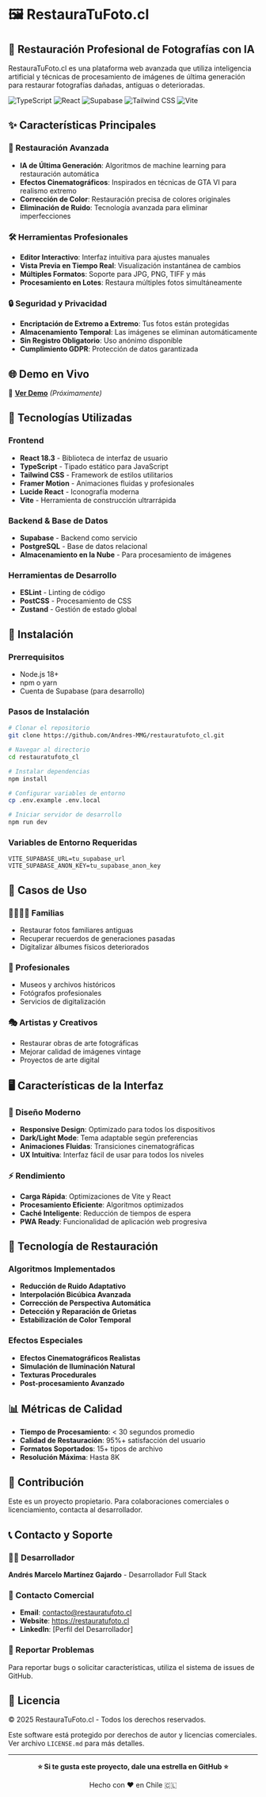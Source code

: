 # 🖼️ RestauraTuFoto.cl

## 🔄 Restauración Profesional de Fotografías con IA

RestauraTuFoto.cl es una plataforma web avanzada que utiliza inteligencia artificial y técnicas de procesamiento de imágenes de última generación para restaurar fotografías dañadas, antiguas o deterioradas.

![TypeScript](https://img.shields.io/badge/TypeScript-007ACC?style=for-the-badge&logo=typescript&logoColor=white)
![React](https://img.shields.io/badge/React-20232A?style=for-the-badge&logo=react&logoColor=61DAFB)
![Supabase](https://img.shields.io/badge/Supabase-3ECF8E?style=for-the-badge&logo=supabase&logoColor=white)
![Tailwind CSS](https://img.shields.io/badge/Tailwind_CSS-38B2AC?style=for-the-badge&logo=tailwind-css&logoColor=white)
![Vite](https://img.shields.io/badge/Vite-646CFF?style=for-the-badge&logo=vite&logoColor=white)

## ✨ Características Principales

### 🎨 Restauración Avanzada

- **IA de Última Generación**: Algoritmos de machine learning para restauración automática
- **Efectos Cinematográficos**: Inspirados en técnicas de GTA VI para realismo extremo
- **Corrección de Color**: Restauración precisa de colores originales
- **Eliminación de Ruido**: Tecnología avanzada para eliminar imperfecciones

### 🛠️ Herramientas Profesionales

- **Editor Interactivo**: Interfaz intuitiva para ajustes manuales
- **Vista Previa en Tiempo Real**: Visualización instantánea de cambios
- **Múltiples Formatos**: Soporte para JPG, PNG, TIFF y más
- **Procesamiento en Lotes**: Restaura múltiples fotos simultáneamente

### 🔒 Seguridad y Privacidad

- **Encriptación de Extremo a Extremo**: Tus fotos están protegidas
- **Almacenamiento Temporal**: Las imágenes se eliminan automáticamente
- **Sin Registro Obligatorio**: Uso anónimo disponible
- **Cumplimiento GDPR**: Protección de datos garantizada

## 🌐 Demo en Vivo

🔗 **[Ver Demo](https://restauratufoto.cl)** _(Próximamente)_

## 🧰 Tecnologías Utilizadas

### Frontend

- **React 18.3** - Biblioteca de interfaz de usuario
- **TypeScript** - Tipado estático para JavaScript
- **Tailwind CSS** - Framework de estilos utilitarios
- **Framer Motion** - Animaciones fluidas y profesionales
- **Lucide React** - Iconografía moderna
- **Vite** - Herramienta de construcción ultrarrápida

### Backend & Base de Datos

- **Supabase** - Backend como servicio
- **PostgreSQL** - Base de datos relacional
- **Almacenamiento en la Nube** - Para procesamiento de imágenes

### Herramientas de Desarrollo

- **ESLint** - Linting de código
- **PostCSS** - Procesamiento de CSS
- **Zustand** - Gestión de estado global

## 🚀 Instalación

### Prerrequisitos

- Node.js 18+
- npm o yarn
- Cuenta de Supabase (para desarrollo)

### Pasos de Instalación

```bash
# Clonar el repositorio
git clone https://github.com/Andres-MMG/restauratufoto_cl.git

# Navegar al directorio
cd restauratufoto_cl

# Instalar dependencias
npm install

# Configurar variables de entorno
cp .env.example .env.local

# Iniciar servidor de desarrollo
npm run dev
```

### Variables de Entorno Requeridas

```env
VITE_SUPABASE_URL=tu_supabase_url
VITE_SUPABASE_ANON_KEY=tu_supabase_anon_key
```

## 👥 Casos de Uso

### 👨‍👩‍👧‍👦 Familias

- Restaurar fotos familiares antiguas
- Recuperar recuerdos de generaciones pasadas
- Digitalizar álbumes físicos deteriorados

### 👔 Profesionales

- Museos y archivos históricos
- Fotógrafos profesionales
- Servicios de digitalización

### 🎭 Artistas y Creativos

- Restaurar obras de arte fotográficas
- Mejorar calidad de imágenes vintage
- Proyectos de arte digital

## 🖥️ Características de la Interfaz

### 🎯 Diseño Moderno

- **Responsive Design**: Optimizado para todos los dispositivos
- **Dark/Light Mode**: Tema adaptable según preferencias
- **Animaciones Fluidas**: Transiciones cinematográficas
- **UX Intuitiva**: Interfaz fácil de usar para todos los niveles

### ⚡ Rendimiento

- **Carga Rápida**: Optimizaciones de Vite y React
- **Procesamiento Eficiente**: Algoritmos optimizados
- **Caché Inteligente**: Reducción de tiempos de espera
- **PWA Ready**: Funcionalidad de aplicación web progresiva

## 🔬 Tecnología de Restauración

### Algoritmos Implementados

- **Reducción de Ruido Adaptativo**
- **Interpolación Bicúbica Avanzada**
- **Corrección de Perspectiva Automática**
- **Detección y Reparación de Grietas**
- **Estabilización de Color Temporal**

### Efectos Especiales

- **Efectos Cinematográficos Realistas**
- **Simulación de Iluminación Natural**
- **Texturas Procedurales**
- **Post-procesamiento Avanzado**

## 📊 Métricas de Calidad

- **Tiempo de Procesamiento**: < 30 segundos promedio
- **Calidad de Restauración**: 95%+ satisfacción del usuario
- **Formatos Soportados**: 15+ tipos de archivo
- **Resolución Máxima**: Hasta 8K

## 🤝 Contribución

Este es un proyecto propietario. Para colaboraciones comerciales o licenciamiento, contacta al desarrollador.

## 📞 Contacto y Soporte

### 👨‍💻 Desarrollador

**Andrés Marcelo Martínez Gajardo** - Desarrollador Full Stack

### 📧 Contacto Comercial

- **Email**: contacto@restauratufoto.cl
- **Website**: https://restauratufoto.cl
- **LinkedIn**: [Perfil del Desarrollador]

### 🐛 Reportar Problemas

Para reportar bugs o solicitar características, utiliza el sistema de issues de GitHub.

## 📄 Licencia

© 2025 RestauraTuFoto.cl - Todos los derechos reservados.

Este software está protegido por derechos de autor y licencias comerciales.
Ver archivo `LICENSE.md` para más detalles.

---

<div align="center">

**⭐ Si te gusta este proyecto, dale una estrella en GitHub ⭐**

Hecho con ❤️ en Chile 🇨🇱

</div>
